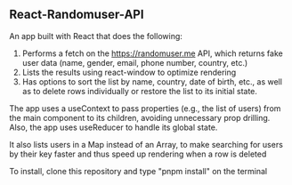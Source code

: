 ## React-Randomuser-API

An app built with React that does the following:
1. Performs a fetch on the https://randomuser.me API, which returns fake user data (name, gender, email, phone number, country, etc.)
2. Lists the results using react-window to optimize rendering
3. Has options to sort the list by name, country, date of birth, etc., as well as to delete rows individually or restore the list to its initial state.

The app uses a useContext to pass properties (e.g., the list of users) from the main component to its children, avoiding unnecessary prop drilling. Also, the app uses useReducer to handle its global state.

It also lists users in a Map instead of an Array, to make searching for users by their key faster and thus speed up rendering when a row is deleted

To install, clone this repository and type "pnpm install" on the terminal 

